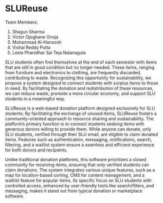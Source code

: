 # SLUReuse
Team Members:

1. Shagun Sharma
2. Victor Ojogbane Onoja
3. Mohammad Al-Hanoosh
4. Vishal Reddy Putta
5. Leela Phanidhar Sai Teja Nalanagula
   
SLU students often find themselves at the end of each semester with items that are still in good condition but no longer needed. These items, ranging from furniture and electronics to clothing, are frequently discarded, contributing to waste. Recognizing this opportunity for sustainability, we propose a system designed to connect students with surplus items to those in need. By facilitating the donation and redistribution of these resources, we can reduce waste, promote a more circular economy, and support SLU students in a meaningful way.

SLUReuse is a web-based donation platform designed exclusively for SLU students. By facilitating the exchange of unused items, SLUReuse fosters a community-oriented approach to resource sharing and sustainability. The platform’s primary function is to connect students seeking items with generous donors willing to provide them. While anyone can donate, only SLU students, verified through their SLU email, are eligible to claim donated items. Features such as authentication, messaging, notifications, search, filtering, and a waitlist system ensure a seamless and efficient experience for both donors and recipients.

Unlike traditional donation platforms, this software prioritizes a closed community for receiving items, ensuring that only verified students can claim donations. The system integrates various unique features, such as a map for location-based sorting, CMS for content management, and a waitlist feature for popular items. Its specific focus on SLU students with controlled access, enhanced by user-friendly tools like search/filters, and messaging, makes it stand out from typical donation or marketplace software.
